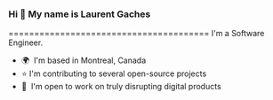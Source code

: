 ### Hi 👋 My name is Laurent Gaches
=======================================
I'm a Software Engineer.

* 🌍  I'm based in Montreal, Canada
* ⭐️  I'm contributing to several open-source projects
* 🤝  I'm open to work on truly disrupting digital products

